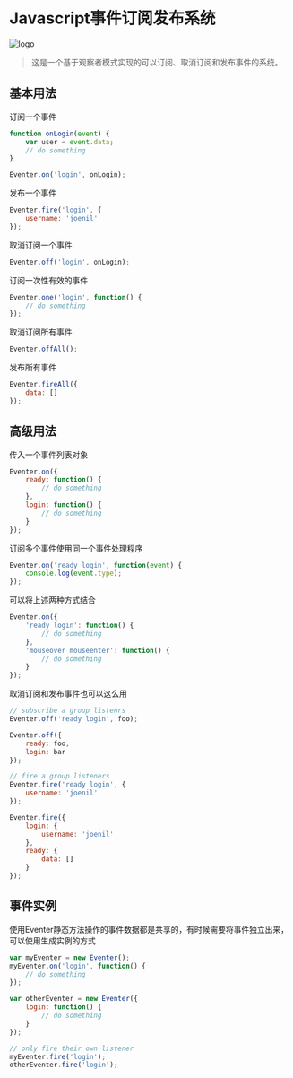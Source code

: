 # Javascript事件订阅发布系统
![logo](https://cloud.githubusercontent.com/assets/11400674/18985210/745bb1fe-8729-11e6-899e-fb56113891e1.png)
> 这是一个基于观察者模式实现的可以订阅、取消订阅和发布事件的系统。

## 基本用法

订阅一个事件
``` javascript
function onLogin(event) {
    var user = event.data;
    // do something
}

Eventer.on('login', onLogin);
```

发布一个事件
``` javascript
Eventer.fire('login', {
    username: 'joenil'
});
```

取消订阅一个事件
``` javascript
Eventer.off('login', onLogin);
```

订阅一次性有效的事件
``` javascript
Eventer.one('login', function() {
    // do something
});
```

取消订阅所有事件
``` javascript
Eventer.offAll();
```

发布所有事件
``` javascript
Eventer.fireAll({
    data: []
});
```

## 高级用法

传入一个事件列表对象
``` javascript
Eventer.on({
    ready: function() {
        // do something
    },
    login: function() {
        // do something
    }
});
```

订阅多个事件使用同一个事件处理程序
``` javascript
Eventer.on('ready login', function(event) {
    console.log(event.type);
});
```

可以将上述两种方式结合
``` javascript
Eventer.on({
    'ready login': function() {
        // do something
    },
    'mouseover mouseenter': function() {
        // do something
    }
});
```

取消订阅和发布事件也可以这么用
``` javascript
// subscribe a group listenrs
Eventer.off('ready login', foo);

Eventer.off({
    ready: foo,
    login: bar
});

// fire a group listeners
Eventer.fire('ready login', {
    username: 'joenil'
});

Eventer.fire({
    login: {
        username: 'joenil'
    },
    ready: {
        data: []
    }
});
```

## 事件实例
使用Eventer静态方法操作的事件数据都是共享的，有时候需要将事件独立出来，可以使用生成实例的方式
``` javascript
var myEventer = new Eventer();
myEventer.on('login', function() {
    // do something
});

var otherEventer = new Eventer({
    login: function() {
        // do something
    }
});

// only fire their own listener
myEventer.fire('login');
otherEventer.fire('login');
```
